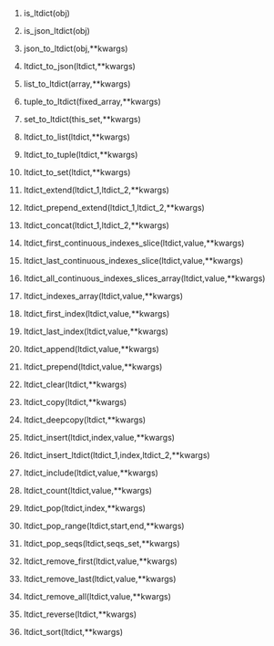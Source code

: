 
 1. is_ltdict(obj)  
 
 2. is_json_ltdict(obj)  
 
 3. json_to_ltdict(obj,**kwargs)  

 4. ltdict_to_json(ltdict,**kwargs)  

 5. list_to_ltdict(array,**kwargs)  

 6. tuple_to_ltdict(fixed_array,**kwargs)  

 7. set_to_ltdict(this_set,**kwargs)  

 8. ltdict_to_list(ltdict,**kwargs)  

 9. ltdict_to_tuple(ltdict,**kwargs)  

 10. ltdict_to_set(ltdict,**kwargs)  

 11. ltdict_extend(ltdict_1,ltdict_2,**kwargs)  

 12. ltdict_prepend_extend(ltdict_1,ltdict_2,**kwargs)  

 13. ltdict_concat(ltdict_1,ltdict_2,**kwargs)  

 14. ltdict_first_continuous_indexes_slice(ltdict,value,**kwargs)  

 15. ltdict_last_continuous_indexes_slice(ltdict,value,**kwargs)  

 16. ltdict_all_continuous_indexes_slices_array(ltdict,value,**kwargs)  

 17. ltdict_indexes_array(ltdict,value,**kwargs)  

 18. ltdict_first_index(ltdict,value,**kwargs)  

 19. ltdict_last_index(ltdict,value,**kwargs)  


 20. ltdict_append(ltdict,value,**kwargs)  

 21. ltdict_prepend(ltdict,value,**kwargs)  

 22. ltdict_clear(ltdict,**kwargs)  

 23. ltdict_copy(ltdict,**kwargs)  

 24. ltdict_deepcopy(ltdict,**kwargs)  

 25. ltdict_insert(ltdict,index,value,**kwargs)  

 27. ltdict_insert_ltdict(ltdict_1,index,ltdict_2,**kwargs)  

 28. ltdict_include(ltdict,value,**kwargs)  

 29. ltdict_count(ltdict,value,**kwargs)  

 30. ltdict_pop(ltdict,index,**kwargs)  

 31. ltdict_pop_range(ltdict,start,end,**kwargs)  

 32. ltdict_pop_seqs(ltdict,seqs_set,**kwargs)  

 33. ltdict_remove_first(ltdict,value,**kwargs)  

 34. ltdict_remove_last(ltdict,value,**kwargs)  

 35. ltdict_remove_all(ltdict,value,**kwargs)  

 36. ltdict_reverse(ltdict,**kwargs)  

 37. ltdict_sort(ltdict,**kwargs)  

